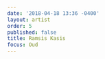 ```yaml
---
date: '2018-04-18 13:36 -0400'
layout: artist
order: 5
published: false
title: Ramsis Kasis
focus: Oud
---
```

